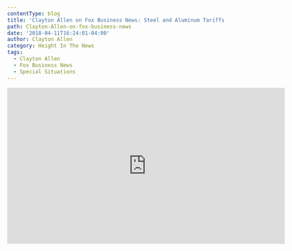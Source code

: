 ```yaml
---
contentType: blog
title: 'Clayton Allen on Fox Business News: Steel and Aluminum Tariffs'
path: Clayton-Allen-on-fox-business-news
date: '2018-04-11T16:24:01-04:00'
author: Clayton Allen
category: Height In The News
tags:
  - Clayton Allen
  - Fox Business News
  - Special Situations
---
```

<iframe width="640" height="360" src="https://www.youtube.com/embed/FE27UYseIdU" frameborder="0" allow="autoplay; encrypted-media" allowfullscreen></iframe>

